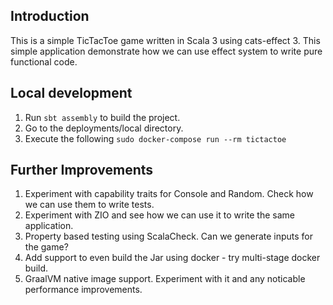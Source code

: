 ## Introduction
This is a simple TicTacToe game written in Scala 3 using cats-effect 3. 
This simple application demonstrate how we can use effect system to write pure functional code.
## Local development
1. Run `sbt assembly` to build the project.
2. Go to the deployments/local directory.
3. Execute the following `sudo docker-compose run --rm tictactoe`

## Further Improvements
1. Experiment with capability traits for Console and Random. Check how we can use them to write tests.
2. Experiment with ZIO and see how we can use it to write the same application.
3. Property based testing using ScalaCheck. Can we generate inputs for the game?
4. Add support to even build the Jar using docker - try multi-stage docker build.
5. GraalVM native image support. Experiment with it and any noticable performance improvements.
